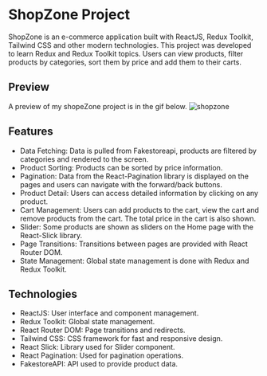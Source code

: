 # ShopZone Project
ShopZone is an e-commerce application built with ReactJS, Redux Toolkit, Tailwind CSS and other modern technologies. This project was developed to learn Redux and Redux Toolkit topics. Users can view products, filter products by categories, sort them by price and add them to their carts.

## Preview
A preview of my shopeZone project is in the gif below.
![shopzone](https://github.com/user-attachments/assets/5224b31a-5142-4313-ac5f-a674c38b20d3)


## Features
* Data Fetching: Data is pulled from Fakestoreapi, products are filtered by categories and rendered to the screen.
* Product Sorting: Products can be sorted by price information.
* Pagination: Data from the React-Pagination library is displayed on the pages and users can navigate with the forward/back buttons.
* Product Detail: Users can access detailed information by clicking on any product.
* Cart Management: Users can add products to the cart, view the cart and remove products from the cart. The total price in the cart is also shown.
* Slider: Some products are shown as sliders on the Home page with the React-Slick library.
* Page Transitions: Transitions between pages are provided with React Router DOM.
* State Management: Global state management is done with Redux and Redux Toolkit.

## Technologies
* ReactJS: User interface and component management.
* Redux Toolkit: Global state management.
* React Router DOM: Page transitions and redirects.
* Tailwind CSS: CSS framework for fast and responsive design.
* React Slick: Library used for Slider component.
* React Pagination: Used for pagination operations.
* FakestoreAPI: API used to provide product data.
